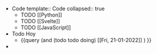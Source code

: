 - Code 
  template:: Code
  collapsed:: true
	- TODO [[Python]]
	- TODO [[Svelte]]
	- TODO [[JavaScript]]
- Todo Hoy
	- {{query (and (todo todo doing) [[Fri, 21-01-2022]] ) }}
-